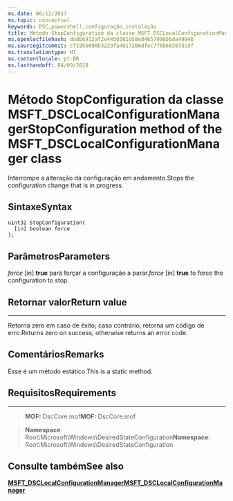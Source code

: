 ```yaml
---
ms.date: 06/12/2017
ms.topic: conceptual
keywords: DSC,powershell,configuração,instalação
title: Método StopConfiguration da classe MSFT_DSCLocalConfigurationManager
ms.openlocfilehash: dadb6912af2e4450381958ed465799056da49946
ms.sourcegitcommit: cf195b090b3223fa4917206dfec7f0b603873cdf
ms.translationtype: HT
ms.contentlocale: pt-BR
ms.lasthandoff: 04/09/2018
---
```

# <a name="stopconfiguration-method-of-the-msftdsclocalconfigurationmanager-class"></a><span data-ttu-id="50cf7-103">Método StopConfiguration da classe MSFT_DSCLocalConfigurationManager</span><span class="sxs-lookup"><span data-stu-id="50cf7-103">StopConfiguration method of the MSFT_DSCLocalConfigurationManager class</span></span>

<span data-ttu-id="50cf7-104">Interrompe a alteração da configuração em andamento.</span><span class="sxs-lookup"><span data-stu-id="50cf7-104">Stops the configuration change that is in progress.</span></span>

<a name="syntax"></a><span data-ttu-id="50cf7-105">Sintaxe</span><span class="sxs-lookup"><span data-stu-id="50cf7-105">Syntax</span></span>
------

```mof
uint32 StopConfiguration(
  [in] boolean force
);
```

<a name="parameters"></a><span data-ttu-id="50cf7-106">Parâmetros</span><span class="sxs-lookup"><span data-stu-id="50cf7-106">Parameters</span></span>
----------

<span data-ttu-id="50cf7-107">*force* \[in\] **true** para forçar a configuração a parar.</span><span class="sxs-lookup"><span data-stu-id="50cf7-107">*force* \[in\] **true** to force the configuration to stop.</span></span>

## <a name="return-value"></a><span data-ttu-id="50cf7-108">Retornar valor</span><span class="sxs-lookup"><span data-stu-id="50cf7-108">Return value</span></span>
------------

<span data-ttu-id="50cf7-109">Retorna zero em caso de êxito; caso contrário, retorna um código de erro.</span><span class="sxs-lookup"><span data-stu-id="50cf7-109">Returns zero on success; otherwise returns an error code.</span></span>

## <a name="remarks"></a><span data-ttu-id="50cf7-110">Comentários</span><span class="sxs-lookup"><span data-stu-id="50cf7-110">Remarks</span></span>

<span data-ttu-id="50cf7-111">Esse é um método estático.</span><span class="sxs-lookup"><span data-stu-id="50cf7-111">This is a static method.</span></span>

## <a name="requirements"></a><span data-ttu-id="50cf7-112">Requisitos</span><span class="sxs-lookup"><span data-stu-id="50cf7-112">Requirements</span></span>
------------
><span data-ttu-id="50cf7-113">**MOF:** DscCore.mof</span><span class="sxs-lookup"><span data-stu-id="50cf7-113">**MOF:** DscCore.mof</span></span>

><span data-ttu-id="50cf7-114">**Namespace**: Root\Microsoft\Windows\DesiredStateConfiguration</span><span class="sxs-lookup"><span data-stu-id="50cf7-114">**Namespace**: Root\Microsoft\Windows\DesiredStateConfiguration</span></span>


## <a name="see-also"></a><span data-ttu-id="50cf7-115">Consulte também</span><span class="sxs-lookup"><span data-stu-id="50cf7-115">See also</span></span>


[<span data-ttu-id="50cf7-116">**MSFT_DSCLocalConfigurationManager**</span><span class="sxs-lookup"><span data-stu-id="50cf7-116">**MSFT_DSCLocalConfigurationManager**</span></span>](msft-dsclocalconfigurationmanager.md)
